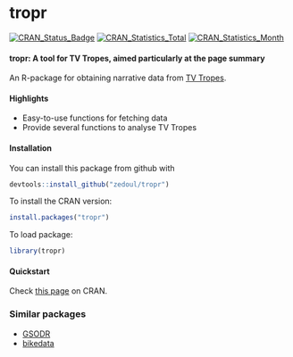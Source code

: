 # tropr

[![CRAN\_Status\_Badge](http://www.r-pkg.org/badges/version/tropr)](https://CRAN.R-project.org/package=tropr)
[![CRAN\_Statistics\_Total](http://cranlogs.r-pkg.org/badges/grand-total/tropr)](https://CRAN.R-project.org/package=tropr)
[![CRAN\_Statistics\_Month](http://cranlogs.r-pkg.org/badges/tropr)](https://CRAN.R-project.org/package=tropr)

#### tropr: A tool for TV Tropes, aimed particularly at the page summary

An R-package for obtaining narrative data from [TV Tropes](http://tvtropes.org).

#### Highlights

* Easy-to-use functions for fetching data
* Provide several functions to analyse TV Tropes

#### Installation

You can install this package from github with

  ```R
  devtools::install_github("zedoul/tropr")
  ```

To install the CRAN version:

  ```R
  install.packages("tropr")
  ```

To load package:

  ```R
  library(tropr)
  ```

#### Quickstart

Check [this page](https://CRAN.R-project.org/package=tropr/vignettes/quickstart.html) on CRAN.

### Similar packages

* [GSODR](https://CRAN.R-project.org/web/packages/GSODR/index.html)
* [bikedata](https://CRAN.R-project.org/web/packages/bikedata/index.html)
